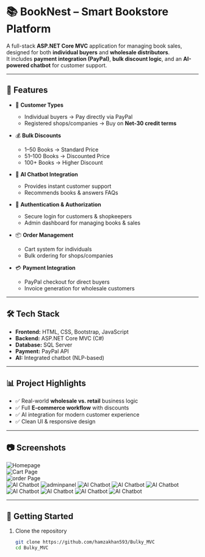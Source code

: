 # 📚 BookNest – Smart Bookstore Platform  

A full-stack **ASP.NET Core MVC** application for managing book sales, designed for both **individual buyers** and **wholesale distributors**.  
It includes **payment integration (PayPal)**, **bulk discount logic**, and an **AI-powered chatbot** for customer support.  

---

## 🚀 Features

- 👤 **Customer Types**  
  - Individual buyers → Pay directly via PayPal  
  - Registered shops/companies → Buy on **Net-30 credit terms**  

- 💰 **Bulk Discounts**  
  - 1–50 Books → Standard Price  
  - 51–100 Books → Discounted Price  
  - 100+ Books → Higher Discount  

- 🤖 **AI Chatbot Integration**  
  - Provides instant customer support  
  - Recommends books & answers FAQs  

- 🔐 **Authentication & Authorization**  
  - Secure login for customers & shopkeepers  
  - Admin dashboard for managing books & sales  

- 📦 **Order Management**  
  - Cart system for individuals  
  - Bulk ordering for shops/companies  

- 💳 **Payment Integration**  
  - PayPal checkout for direct buyers  
  - Invoice generation for wholesale customers  

---

## 🛠️ Tech Stack

- **Frontend:** HTML, CSS, Bootstrap, JavaScript  
- **Backend:** ASP.NET Core MVC (C#)  
- **Database:** SQL Server  
- **Payment:** PayPal API  
- **AI:** Integrated chatbot (NLP-based)  

---

## 📊 Project Highlights  

- ✅ Real-world **wholesale vs. retail** business logic  
- ✅ Full **E-commerce workflow** with discounts  
- ✅ AI integration for modern customer experience  
- ✅ Clean UI & responsive design  

---

## 📷 Screenshots  

![Homepage](Assets/HomePage.png)  
![Cart Page](Assets/cart.png)  
![order Page](Assets/orderlist.png)  
![AI Chatbot](Assets/chatbot.png)
![adminpanel](Assets/adminpanel.png)
![AI Chatbot](Assets/adminportal.png)
![AI Chatbot](Assets/product.png)
![AI Chatbot](Assets/shippingdetails.png)
![AI Chatbot](Assets/bookcategory.png)
![AI Chatbot](Assets/Company.png)
![AI Chatbot](Assets/paynentintegration.png)
![AI Chatbot](Assets/paypal.png)





---

## 📌 Getting Started  

1. Clone the repository  
   ```bash
   git clone https://github.com/hamzakhan593/Bulky_MVC
   cd Bulky_MVC
